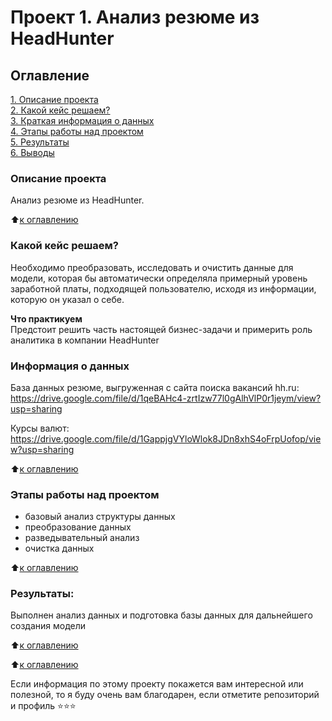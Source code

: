 # Проект 1. Анализ резюме из HeadHunter

## Оглавление  
[1. Описание проекта](https://github.com/Oleg0PYTHON/sf_data_science/blob/main/project_1/README.md#Описание-проекта)  
[2. Какой кейс решаем?](https://github.com/Oleg0PYTHON/sf_data_science/blob/main/project_1/README.md#Какой-кейс-решаем)  
[3. Краткая информация о данных](https://github.com/Oleg0PYTHON/sf_data_science/blob/main/project_1/README.md#Краткая-информация-о-данных)  
[4. Этапы работы над проектом](https://github.com/Oleg0PYTHON/sf_data_science/blob/main/project_1/README.md#Этапы-работы-над-проектом)  
[5. Результаты](https://github.com/Oleg0PYTHON/sf_data_science/blob/main/project_1/README.md#Результаты)    
[6. Выводы](https://github.com/Oleg0PYTHON/sf_data_science/blob/main/project_1/README.md#Выводы) 

### Описание проекта    
Анализ резюме из HeadHunter.

:arrow_up:[к оглавлению](https://github.com/Oleg0PYTHON/sf_data_science/blob/main/project_1/README.md#Оглавление)


### Какой кейс решаем?    
Необходимо преобразовать, исследовать и очистить данные для модели, которая бы автоматически определяла примерный уровень заработной платы, подходящей пользователю, исходя из информации, которую он указал о себе.


**Что практикуем**     
Предстоит решить часть настоящей бизнес-задачи и примерить роль аналитика в компании HeadHunter


### Информация о данных
База данных резюме, выгруженная с сайта поиска вакансий hh.ru:
https://drive.google.com/file/d/1qeBAHc4-zrtIzw77l0gAlhVlP0r1jeym/view?usp=sharing

Курсы валют:
https://drive.google.com/file/d/1GappjgVYloWlok8JDn8xhS4oFrpUofop/view?usp=sharing
  
:arrow_up:[к оглавлению](https://github.com/Oleg0PYTHON/sf_data_science/blob/main/project_1/README.md#Оглавление)


### Этапы работы над проектом  
- базовый анализ структуры данных
- преобразование данных
- разведывательный анализ
- очистка данных

:arrow_up:[к оглавлению](https://github.com/Oleg0PYTHON/sf_data_science/blob/main/project_1/README.md#Оглавление)


### Результаты:  
Выполнен анализ данных и подготовка базы данных для дальнейшего создания модели

:arrow_up:[к оглавлению](https://github.com/Oleg0PYTHON/sf_data_science/blob/main/project_1/README.md#Оглавление)


:arrow_up:[к оглавлению](https://github.com/Oleg0PYTHON/sf_data_science/blob/main/project_1/README.md#Оглавление)


Если информация по этому проекту покажется вам интересной или полезной, то я буду очень вам благодарен, если отметите репозиторий и профиль ⭐️⭐️⭐️